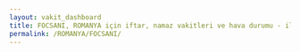 ```yaml
---
layout: vakit_dashboard
title: FOCSANI, ROMANYA için iftar, namaz vakitleri ve hava durumu - ilçe/eyalet seç
permalink: /ROMANYA/FOCSANI/
---
```


<script type="text/javascript">
  var GLOBAL_COUNTRY = 'ROMANYA';
  var GLOBAL_CITY = 'FOCSANI';
  var GLOBAL_STATE = '';
  var lat = 72;
  var lon = 21;
</script>
